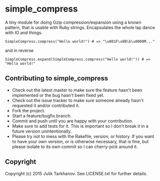 # simple_compress

A tiny module for doing Gzip compression/expansion using a known pattern, that is usable with
Ruby strings. Encapsulates the whole lap dance with IO and things.

    SimpleCompress.compress("Hello world!") # => "\u001F\x8B\b\u0000M..."

and in reverse

    SimpleCompress.expand(SimpleCompress.compress("Hello world!")) # => "Hello world!"

## Contributing to simple_compress
 
* Check out the latest master to make sure the feature hasn't been implemented or the bug hasn't been fixed yet.
* Check out the issue tracker to make sure someone already hasn't requested it and/or contributed it.
* Fork the project.
* Start a feature/bugfix branch.
* Commit and push until you are happy with your contribution.
* Make sure to add tests for it. This is important so I don't break it in a future version unintentionally.
* Please try not to mess with the Rakefile, version, or history. If you want to have your own version, or is otherwise necessary, that is fine, but please isolate to its own commit so I can cherry-pick around it.

## Copyright

Copyright (c) 2015 Julik Tarkhanov. See LICENSE.txt for
further details.

